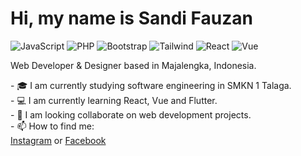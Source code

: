 <h1>Hi, my name is Sandi Fauzan</h1>

![JavaScript](https://img.shields.io/badge/JavaScript-Intermediate-yellow)
![PHP](https://img.shields.io/badge/PHP-Intermediate-lightblue)
![Bootstrap](https://img.shields.io/badge/Bootstrap-Expert-purple)
![Tailwind](https://img.shields.io/badge/Tailwind-Intermediate-cyan)
![React](https://img.shields.io/badge/React-Beginner-blue)
![Vue](https://img.shields.io/badge/Vue-Intermediate-green)

<p>Web Developer & Designer based in Majalengka, Indonesia.</p>
- 🎓 I am currently studying software engineering in SMKN 1 Talaga. <br>
- 💻 I am currently learning React, Vue and Flutter.<br>
- 👥 I am looking collaborate on web development projects.<br>
- 📫 How to find me: <br>
<a href="https://instagram.com/sandifauzan_">Instagram</a> or 
<a href="https://www.facebook.com/san.fauzan.79">Facebook</a>

<!---
sandi-fauzan/sandi-fauzan is a ✨ special ✨ repository because its `README.md` (this file) appears on your GitHub profile.
You can click the Preview link to take a look at your changes.
--->
